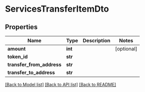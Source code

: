 # ServicesTransferItemDto


## Properties
Name | Type | Description | Notes
------------ | ------------- | ------------- | -------------
**amount** | **int** |  | [optional] 
**token_id** | **str** |  | 
**transfer_from_address** | **str** |  | 
**transfer_to_address** | **str** |  | 

[[Back to Model list]](../README.md#documentation-for-models) [[Back to API list]](../README.md#documentation-for-api-endpoints) [[Back to README]](../README.md)


